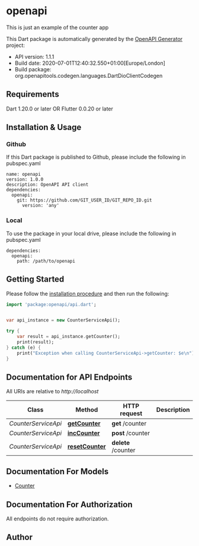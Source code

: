 # openapi
This is just an example of the counter app

This Dart package is automatically generated by the [OpenAPI Generator](https://openapi-generator.tech) project:

- API version: 1.1.1
- Build date: 2020-07-01T12:40:32.550+01:00[Europe/London]
- Build package: org.openapitools.codegen.languages.DartDioClientCodegen

## Requirements

Dart 1.20.0 or later OR Flutter 0.0.20 or later

## Installation & Usage

### Github
If this Dart package is published to Github, please include the following in pubspec.yaml
```
name: openapi
version: 1.0.0
description: OpenAPI API client
dependencies:
  openapi:
    git: https://github.com/GIT_USER_ID/GIT_REPO_ID.git
      version: 'any'
```

### Local
To use the package in your local drive, please include the following in pubspec.yaml
```
dependencies:
  openapi:
    path: /path/to/openapi
```

## Getting Started

Please follow the [installation procedure](#installation--usage) and then run the following:

```dart
import 'package:openapi/api.dart';


var api_instance = new CounterServiceApi();

try {
    var result = api_instance.getCounter();
    print(result);
} catch (e) {
    print("Exception when calling CounterServiceApi->getCounter: $e\n");
}

```

## Documentation for API Endpoints

All URIs are relative to *http://localhost*

Class | Method | HTTP request | Description
------------ | ------------- | ------------- | -------------
*CounterServiceApi* | [**getCounter**](docs\/CounterServiceApi.md#getcounter) | **get** /counter | 
*CounterServiceApi* | [**incCounter**](docs\/CounterServiceApi.md#inccounter) | **post** /counter | 
*CounterServiceApi* | [**resetCounter**](docs\/CounterServiceApi.md#resetcounter) | **delete** /counter | 


## Documentation For Models

 - [Counter](docs\/Counter.md)


## Documentation For Authorization

 All endpoints do not require authorization.


## Author




